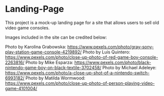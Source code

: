 # Landing-Page
This project is a mock-up landing page for a site that allows users to sell old video game consoles.

Images included in the site can be credited below:

Photo by Karolina Grabowska: https://www.pexels.com/photo/gray-sony-play-station-game-console-4219892/
Photo by Luis Quintero: https://www.pexels.com/photo/close-up-photo-of-red-game-boy-console-2263816/
Photo by Mike Esparza: https://www.pexels.com/photo/black-nintendo-game-boy-on-black-textile-3702458/
Photo by Michael Adeleye: https://www.pexels.com/photo/a-close-up-shot-of-a-nintendo-switch-6993182/
Photo by Matilda Wormwood: https://www.pexels.com/photo/close-up-photo-of-person-playing-video-game-4101004/